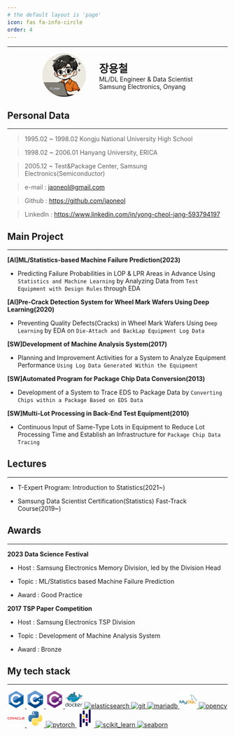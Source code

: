```yaml
---
# the default layout is 'page'
icon: fas fa-info-circle
order: 4
---
```


<!--author-->
* * *
<div style="display: flex; align-items: center; justify-content: center;">
    <img src="/assets/img/favicons/mstile-150x150.png" 
         width="100" 
         style="border-radius: 50%; margin-right: 30px;">
    <div style="display: flex; flex-direction: column; text-align: left;">
        <span style="font-size:170%; font-weight:bold">장용철</span>
        <span>ML/DL Engineer & Data Scientist</span>
        <span>Samsung Electronics, Onyang</span>
    </div>
</div>


## Personal Data
---
> 1995.02 ~ 1998.02 Kongju National University High School

> 1998.02 ~ 2006.01 Hanyang University, ERICA

> 2005.12 ~ Test&Package Center, Samsung Electronics(Semiconductor)

> e-mail : jaoneol@gmail.com

> Github : <a href="https://github.com/jaoneol">https://github.com/jaoneol</a>

> Linkedln : <a href="https://www.linkedin.com/in/yong-cheol-jang-593794197">https://www.linkedin.com/in/yong-cheol-jang-593794197</a>


## Main Project
---

**[AI]ML/Statistics-based Machine Failure Prediction(2023)**

- Predicting Failure Probabilities in LOP & LPR Areas in Advance Using `Statistics and Machine Learning` by Analyzing Data from `Test Equipment with Design Rules` through EDA

**[AI]Pre-Crack Detection System for Wheel Mark Wafers Using Deep Learning(2020)**

- Preventing Quality Defects(Cracks) in Wheel Mark Wafers Using `Deep Learning` by EDA on `Die-Attach and BackLap Equipment Log Data`

**[SW]Development of Machine Analysis System(2017)**

- Planning and Improvement Activities for a System to Analyze Equipment Performance `Using Log Data Generated Within the Equipment`

**[SW]Automated Program for Package Chip Data Conversion(2013)**

- Development of a System to Trace EDS to Package Data by `Converting Chips within a Package Based on EDS Data`

**[SW]Multi-Lot Processing in Back-End Test Equipment(2010)**

- Continuous Input of Same-Type Lots in Equipment to Reduce Lot Processing Time and Establish an Infrastructure for `Package Chip Data Tracing`



## Lectures
---

- T-Expert Program: Introduction to Statistics(2021~)

- Samsung Data Scientist Certification(Statistics) Fast-Track Course(2019~)



## Awards
---

**2023 Data Science Festival**

- Host : Samsung Electronics Memory Division, led by the Division Head

- Topic : ML/Statistics based Machine Failure Prediction

- Award : Good Practice

**2017 TSP Paper Competition**

- Host : Samsung Electronics TSP Division

- Topic : Development of Machine Analysis System

- Award : Bronze


## My tech stack
---
<div style="text-align: left;">
  <a href="https://www.cprogramming.com/" target="_blank" rel="noreferrer"> <img src="https://raw.githubusercontent.com/devicons/devicon/master/icons/c/c-original.svg" alt="c" width="40" height="40"/> </a> <a href="https://www.w3schools.com/cpp/" target="_blank" rel="noreferrer"> <img src="https://raw.githubusercontent.com/devicons/devicon/master/icons/cplusplus/cplusplus-original.svg" alt="cplusplus" width="40" height="40"/> </a> <a href="https://www.w3schools.com/cs/" target="_blank" rel="noreferrer"> <img src="https://raw.githubusercontent.com/devicons/devicon/master/icons/csharp/csharp-original.svg" alt="csharp" width="40" height="40"/> </a> <a href="https://www.docker.com/" target="_blank" rel="noreferrer"> <img src="https://raw.githubusercontent.com/devicons/devicon/master/icons/docker/docker-original-wordmark.svg" alt="docker" width="40" height="40"/> </a> <a href="https://www.elastic.co" target="_blank" rel="noreferrer"> <img src="https://www.vectorlogo.zone/logos/elastic/elastic-icon.svg" alt="elasticsearch" width="40" height="40"/> </a> <a href="https://git-scm.com/" target="_blank" rel="noreferrer"> <img src="https://www.vectorlogo.zone/logos/git-scm/git-scm-icon.svg" alt="git" width="40" height="40"/> </a> <a href="https://mariadb.org/" target="_blank" rel="noreferrer"> <img src="https://www.vectorlogo.zone/logos/mariadb/mariadb-icon.svg" alt="mariadb" width="40" height="40"/> </a> <a href="https://www.mysql.com/" target="_blank" rel="noreferrer"> <img src="https://raw.githubusercontent.com/devicons/devicon/master/icons/mysql/mysql-original-wordmark.svg" alt="mysql" width="40" height="40"/> </a> <a href="https://opencv.org/" target="_blank" rel="noreferrer"> <img src="https://www.vectorlogo.zone/logos/opencv/opencv-icon.svg" alt="opencv" width="40" height="40"/> </a> <a href="https://www.oracle.com/" target="_blank" rel="noreferrer"> <img src="https://raw.githubusercontent.com/devicons/devicon/master/icons/oracle/oracle-original.svg" alt="oracle" width="40" height="40"/> </a> <a href="https://www.python.org" target="_blank" rel="noreferrer"> <img src="https://raw.githubusercontent.com/devicons/devicon/master/icons/python/python-original.svg" alt="python" width="40" height="40"/> </a> <a href="https://pytorch.org/" target="_blank" rel="noreferrer"> <img src="https://www.vectorlogo.zone/logos/pytorch/pytorch-icon.svg" alt="pytorch" width="40" height="40"/> </a> <a href="https://pandas.pydata.org/" target="_blank" rel="noreferrer"> <img src="https://raw.githubusercontent.com/devicons/devicon/2ae2a900d2f041da66e950e4d48052658d850630/icons/pandas/pandas-original.svg" alt="pandas" width="40" height="40"/> </a> <a href="https://scikit-learn.org/" target="_blank" rel="noreferrer"> <img src="https://upload.wikimedia.org/wikipedia/commons/0/05/Scikit_learn_logo_small.svg" alt="scikit_learn" width="40" height="40"/> </a> <a href="https://seaborn.pydata.org/" target="_blank" rel="noreferrer"> <img src="https://seaborn.pydata.org/_images/logo-mark-lightbg.svg" alt="seaborn" width="40" height="40"/> </a>
</div>




